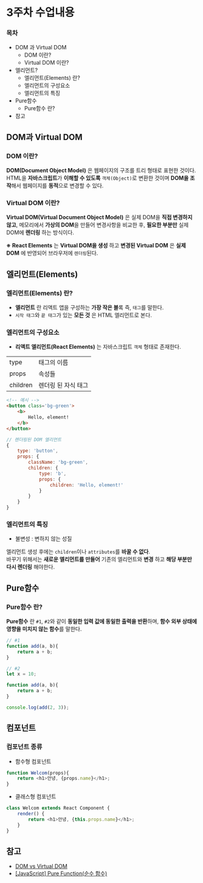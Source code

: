 # 3주차 수업내용
### 목차
- DOM 과 Virtual DOM
    - DOM 이란?
    - Virtual DOM 이란?
- 엘리먼트?
    - 엘리먼트(Elements) 란?
    - 엘리먼트의 구성요소
    - 엘리먼트의 특징
- Pure함수
    - Pure함수 란?
- 참고

<!-- ## 구분 줄 -->

## DOM과 Virtual DOM
### DOM 이란?
**DOM(Document Object Model)** 은 웹페이지의 구조를 트리 형태로 표현한 것이다.<br>
HTML을 **자바스크립트**가 **이해할 수 있도록** ``객체(Object)``로 변환한 것이며 **DOM을 조작**해서 웹페이지를 **동적**으로 변경할 수 있다.

### Virtual DOM 이란?
**Virtual DOM(Virtual Document Object Model)** 은 실제 DOM을 **직접 변경하지 않고**, 메모리에서 **가상의 DOM**을 만들어 변경사항을 비교한 후, **필요한 부분만** 실제 DOM에 **렌더링** 하는 방식이다.

**※** **React Elements** 는 **Virtual DOM을 생성** 하고 **변경된 Virtual DOM** 은 **실제 DOM** 에 반영되어 브라우저에 ``렌더링``된다.

<!-- ## 구분 줄 -->

## 엘리먼트(Elements)
### 엘리먼트(Elements) 란?
- **엘리먼트** 란 리액트 앱을 구성하는 **가장 작은 블**록 즉, ``태그``를 말한다.<br>
- ``시작 태그``와 ``끝 태그``가 있는 **모든 것** 은 HTML 엘리먼트로 본다.

### 엘리먼트의 구성요소
- **리액트 엘리먼트(React Elements)** 는 자바스크립트 ``객체`` 형태로 존재한다.

|||
|--|--|
|type|태그의 이름|
|props|속성들|
|children|렌더링 된 자식 태그|

```html
<!-- 예시 -->
<button class='bg-green'>
    <b>
        Hello, element!
    </b>
</button>
```
```javascript
// 렌더링된 DOM 엘리먼트
{
    type: 'button',
    props: {
        className: 'bg-green',
        children: {
            type: 'b',
            props: {
                children: 'Hello, element!'
            }
        }
    }
}
```

### 엘리먼트의 특징
- 불변성 : 변하지 않는 성질

엘리먼트 생성 후에는 ``children``이나 ``attributes``를 **바꿀 수 없다**.<br>
바꾸기 위해서는 **새로운 엘리먼트를 만들어** 기존의 엘리먼트와 **변경** 하고 **해당 부분만 다시 렌더링** 해야한다.

<!-- ## 구분 줄 -->

## Pure함수
### Pure함수 란?
**Pure함수** 란 ``#1``, ``#2``와 같이 **동일한 입력 값에 동일한 출력을 반환**하며, **함수 외부 상태에 영향을 미치지 않는 함수**를 말한다.

```javascript
// #1
function add(a, b){
    return a + b;
}
```
```javascript
// #2
let x = 10;

function add(a, b){
    return a + b;
}

console.log(add(2, 3));
```

<!-- ## 구분 줄 -->

## 컴포넌트
### 컴포넌트 종류
- 함수형 컴포넌트
```javascript
function Welcom(props){
    return <h1>안녕, {props.name}</h1>;
}
```

- 클래스형 컴포넌트
```javascript
class Welcom extends React Component {
    render() {
        return <h1>안녕, {this.props.name}</h1>;
    }
}
```





## 참고
- [DOM vs Virtual DOM](https://velog.io/@ye-ji/DOM-vs-Virtual-DOM)
- [[JavaScript] Pure Function(순수 함수)](https://velog.io/@nittre/JavaScriptFunction-Composition-Series-1.-Pure-Function)

<!-- 
자바스크립트의 객체는 키 벨류 의 쌍
[ key : value ]

- 함수형 컴포넌트, 클래스형 컴포넌트 (김경민/컴포넌트와 props 에서 컴포넌트 만들기 참고)
ㄴ 일반 함수가 아님을 알리기 위해, 컴포넌트 임을 알리기위해 이름을 대문자로 시작한다
ㄴ 클래스형은 거의 안 쓴다
ㄴ Hook 을 사용함으로써 클래스형 컴포넌트는 사용하지 않는다
- 컴포넌트 합성, 추출
- Component Extraction 3개 해보기
- 댓글 컴포넌트 만들어보기
-->